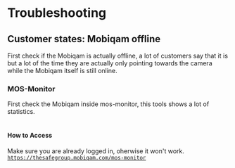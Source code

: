 # Troubleshooting


## Customer states: Mobiqam offline
First check if the Mobiqam is actually offline, a lot of customers say that it is but a lot of the time they are actually only pointing towards the camera while the Mobiqam itself is still online.

### MOS-Monitor
First check the Mobiqam inside mos-monitor, this tools shows a lot of statistics.<br><br>

#### How to Access
Make sure you are already logged in, oherwise it won't work.<br>
[`https://thesafegroup.mobiqam.com/mos-monitor`](https://thesafegroup.mobiqam.com/mos-monitor)


